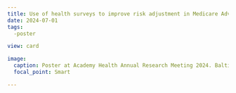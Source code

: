 ```yaml
---
title: Use of health surveys to improve risk adjustment in Medicare Advantage
date: 2024-07-01
tags:
  -poster

view: card

image:
  caption: Poster at Academy Health Annual Research Meeting 2024. Baltimore, MD.
  focal_point: Smart

---
```

